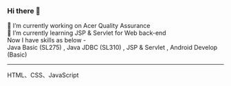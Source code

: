 ### Hi there 👋
🔭 I’m currently working on Acer Quality Assurance 
<br>
🌱 I’m currently learning JSP & Servlet for Web back-end 
<br> 
Now I have skills as below -  
Java Basic (SL275) ,
Java JDBC (SL310) ,
JSP & Servlet , 
Android Develop (Basic)
<hr>
HTML、CSS、JavaScript
<!--
**apec07/apec07** is a ✨ _special_ ✨ repository because its `README.md` (this file) appears on your GitHub profile.

Here are some ideas to get you started:

- 🔭 I’m currently working on ...
- 🌱 I’m currently learning ...
- 👯 I’m looking to collaborate on ...
- 🤔 I’m looking for help with ...
- 💬 Ask me about ...
- 📫 How to reach me: ...
- 😄 Pronouns: ...
- ⚡ Fun fact: ...
-->
